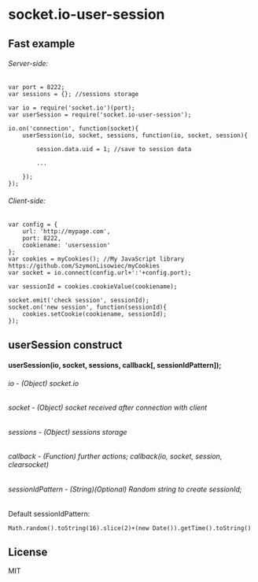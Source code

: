 # socket.io-user-session

## Fast example
###### Server-side:
```
var port = 8222;
var sessions = {}; //sessions storage

var io = require('socket.io')(port);
var userSession = require('socket.io-user-session');

io.on('connection', function(socket){
    userSession(io, socket, sessions, function(io, socket, session){
        
        session.data.uid = 1; //save to session data
        
        ...
        
    });
});
```
###### Client-side:
```
var config = {
    url: 'http://mypage.com',
    port: 8222,
    cookiename: 'usersession'
};
var cookies = myCookies(); //My JavaScript library https://github.com/SzymonLisowiec/myCookies
var socket = io.connect(config.url+':'+config.port);

var sessionId = cookies.cookieValue(cookiename);

socket.emit('check session', sessionId);
socket.on('new session', function(sessionId){
	cookies.setCookie(cookiename, sessionId);
});
```

## userSession construct
#### userSession(io, socket, sessions, callback[, sessionIdPattern]);
###### io - (Object) socket.io
###### socket - (Object) socket received after connection with client
###### sessions - (Object) sessions storage
###### callback - (Function) further actions; callback(io, socket, session, clearsocket)
###### sessionIdPattern - (String)(Optional) Random string to create sessionId;
Default sessionIdPattern:
```
Math.random().toString(16).slice(2)+(new Date()).getTime().toString()
```

## License
MIT
